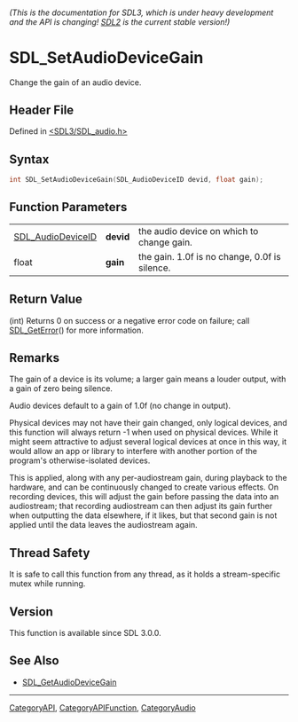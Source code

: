 ###### (This is the documentation for SDL3, which is under heavy development and the API is changing! [SDL2](https://wiki.libsdl.org/SDL2/) is the current stable version!)
# SDL_SetAudioDeviceGain

Change the gain of an audio device.

## Header File

Defined in [<SDL3/SDL_audio.h>](https://github.com/libsdl-org/SDL/blob/main/include/SDL3/SDL_audio.h)

## Syntax

```c
int SDL_SetAudioDeviceGain(SDL_AudioDeviceID devid, float gain);
```

## Function Parameters

|                                        |           |                                               |
| -------------------------------------- | --------- | --------------------------------------------- |
| [SDL_AudioDeviceID](SDL_AudioDeviceID) | **devid** | the audio device on which to change gain.     |
| float                                  | **gain**  | the gain. 1.0f is no change, 0.0f is silence. |

## Return Value

(int) Returns 0 on success or a negative error code on failure; call
[SDL_GetError](SDL_GetError)() for more information.

## Remarks

The gain of a device is its volume; a larger gain means a louder output,
with a gain of zero being silence.

Audio devices default to a gain of 1.0f (no change in output).

Physical devices may not have their gain changed, only logical devices, and
this function will always return -1 when used on physical devices. While it
might seem attractive to adjust several logical devices at once in this
way, it would allow an app or library to interfere with another portion of
the program's otherwise-isolated devices.

This is applied, along with any per-audiostream gain, during playback to
the hardware, and can be continuously changed to create various effects. On
recording devices, this will adjust the gain before passing the data into
an audiostream; that recording audiostream can then adjust its gain further
when outputting the data elsewhere, if it likes, but that second gain is
not applied until the data leaves the audiostream again.

## Thread Safety

It is safe to call this function from any thread, as it holds a
stream-specific mutex while running.

## Version

This function is available since SDL 3.0.0.

## See Also

- [SDL_GetAudioDeviceGain](SDL_GetAudioDeviceGain)

----
[CategoryAPI](CategoryAPI), [CategoryAPIFunction](CategoryAPIFunction), [CategoryAudio](CategoryAudio)

